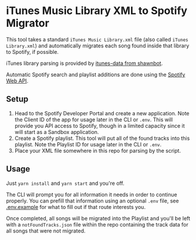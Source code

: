 # iTunes Music Library XML to Spotify Migrator
This tool takes a standard `iTunes Music Library.xml` file (also called `iTunes Library.xml`) and automatically migrates each song found inside that library to Spotify, if possible.

iTunes library parsing is provided by [itunes-data from shawnbot](https://github.com/shawnbot/itunes-data).

Automatic Spotify search and playlist additions are done using the [Spotify Web API](https://developer.spotify.com/documentation/web-api).

## Setup

1. Head to the Spotify Developer Portal and create a new application. Note the Client ID of the app for usage later in the CLI or `.env`. This will provide you API access to Spotify, though in a limited capacity since it will start as a Sandbox application.
2. Create a Spotify playlist. This tool will put all of the found tracks into this playlist. Note the Playlist ID for usage later in the CLI or `.env`.
3. Place your XML file somewhere in this repo for parsing by the script.

## Usage

Just `yarn install` and `yarn start` and you're off.

The CLI will prompt you for all information it needs in order to continue properly. You can prefill that information using an optional `.env` file, see [.env.example](.env.example) for what to fill out if that route interests you.

Once completed, all songs will be migrated into the Playlist and you'll be left with a `notFoundTracks.json` file within the repo containing the track data for all songs that were not migrated.
